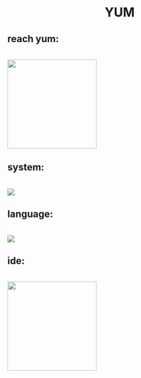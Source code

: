 <!---
- 👋 Hi, I’m @yumm-b612
- 👀 I’m interested in ...
- 🌱 I’m currently learning ...
- 💞️ I’m looking to collaborate on ...
-  ...
yumm-b612/yumm-b612 is a ✨ special ✨ repository because its `README.md` (this file) appears on your GitHub profile.
You can click the Preview link to take a look at your changes.
--->

 <h1 align="center">YUM</h1>
 
  <h2>reach yum:</h2>
  <br>
  <a href="https://discord.gg/NaXhwqWxV9"><img style="width="250" height="200" src="https://discord.com/assets/e4923594e694a21542a489471ecffa50.svg"/></a>
  
  <h2>system:</h2>
  <br>
  <a href="https://archlinux.org/"><img src="https://archlinux.org/static/logos/archlinux-logo-dark-90dpi.ebdee92a15b3.png"/></a>
  
  <br>
  <h2>language:</h2>
  <br>
  <a href="https://www.python.org/"><img src="https://www.python.org/static/img/python-logo.png"/></a>
  
  <br>
  <h2>ide:</h2>
  <br>
  <a href="https://code.visualstudio.com/"><img style="width="250" height="200" src="https://external-content.duckduckgo.com/iu/?u=https%3A%2F%2Fcode.visualstudio.com%2Fopengraphimg%2Fopengraph-blog.png&f=1&nofb=1"/></a>

